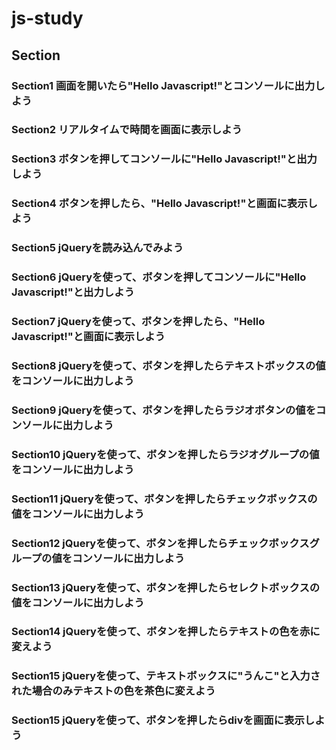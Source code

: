 # js-study
## Section

### Section1 画面を開いたら"Hello Javascript!"とコンソールに出力しよう
### Section2 リアルタイムで時間を画面に表示しよう
### Section3 ボタンを押してコンソールに"Hello Javascript!"と出力しよう
### Section4 ボタンを押したら、"Hello Javascript!"と画面に表示しよう
### Section5 jQueryを読み込んでみよう
### Section6 jQueryを使って、ボタンを押してコンソールに"Hello Javascript!"と出力しよう
### Section7 jQueryを使って、ボタンを押したら、"Hello Javascript!"と画面に表示しよう
### Section8 jQueryを使って、ボタンを押したらテキストボックスの値をコンソールに出力しよう
### Section9 jQueryを使って、ボタンを押したらラジオボタンの値をコンソールに出力しよう
### Section10 jQueryを使って、ボタンを押したらラジオグループの値をコンソールに出力しよう
### Section11 jQueryを使って、ボタンを押したらチェックボックスの値をコンソールに出力しよう
### Section12 jQueryを使って、ボタンを押したらチェックボックスグループの値をコンソールに出力しよう
### Section13 jQueryを使って、ボタンを押したらセレクトボックスの値をコンソールに出力しよう
### Section14 jQueryを使って、ボタンを押したらテキストの色を赤に変えよう
### Section15 jQueryを使って、テキストボックスに"うんこ"と入力された場合のみテキストの色を茶色に変えよう
### Section15 jQueryを使って、ボタンを押したらdivを画面に表示しよう

